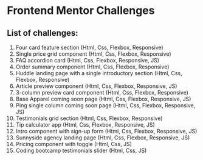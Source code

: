 # Frontend Mentor Challenges

## List of challenges:

1. Four card feature section (Html, Css, Flexbox, Responsive)
2. Single price grid component (Html, Css, Flexbox, Responsive)
3. FAQ accordion card (Html, Css, Flexbox, Responsive, JS)
4. Order summary component (Html, Css, Flexbox, Responsive)
5. Huddle landing page with a single introductory section (Html, Css, Flexbox, Responsive)
6. Article preview component (Html, Css, Flexbox, Responsive, JS)
7. 3-column preview card component (Html, Css, Flexbox, Responsive)
8. Base Apparel coming soon page (Html, Css, Flexbox, Responsive, JS)
9. Ping single column coming soon page (Html, Css, Flexbox, Responsive, JS)
10. Testimonials grid section (Html, Css, Flexbox, Responsive)
11. Tip calculator app (Html, Css, Flexbox, Responsive, JS)
12. Intro component with sign-up form (Html, Css, Flexbox, Responsive, JS)
13. Sunnyside agency landing page (Html, Css, Flexbox, Responsive, JS)
14. Pricing component with toggle (Html, Css, JS)
15. Coding bootcamp testimonials slider (Html, Css, JS)
